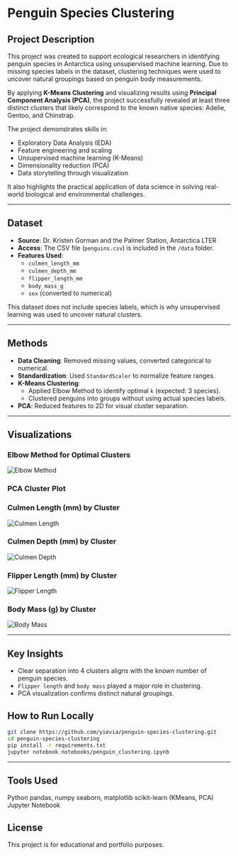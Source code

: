 # Penguin Species Clustering

## Project Description

This project was created to support ecological researchers in identifying penguin species in Antarctica using unsupervised machine learning. Due to missing species labels in the dataset, clustering techniques were used to uncover natural groupings based on penguin body measurements.

By applying **K-Means Clustering** and visualizing results using **Principal Component Analysis (PCA)**, the project successfully revealed at least three distinct clusters that likely correspond to the known native species: Adelie, Gentoo, and Chinstrap.

The project demonstrates skills in:
- Exploratory Data Analysis (EDA)
- Feature engineering and scaling
- Unsupervised machine learning (K-Means)
- Dimensionality reduction (PCA)
- Data storytelling through visualization

It also highlights the practical application of data science in solving real-world biological and environmental challenges.

---

## Dataset

- **Source**: Dr. Kristen Gorman and the Palmer Station, Antarctica LTER
- **Access**: The CSV file (`penguins.csv`) is included in the `/data` folder.
- **Features Used**:
  - `culmen_length_mm`
  - `culmen_depth_mm`
  - `flipper_length_mm`
  - `body_mass_g`
  - `sex` (converted to numerical)

This dataset does not include species labels, which is why unsupervised learning was used to uncover natural clusters.

---

## Methods

- **Data Cleaning**: Removed missing values, converted categorical to numerical.
- **Standardization**: Used `StandardScaler` to normalize feature ranges.
- **K-Means Clustering**:
  - Applied Elbow Method to identify optimal `k` (expected: 3 species).
  - Clustered penguins into groups without using actual species labels.
- **PCA**: Reduced features to 2D for visual cluster separation.

---

## Visualizations

### Elbow Method for Optimal Clusters
![Elbow Method](images/Elbow_Analysis.png)

### PCA Cluster Plot

### Culmen Length (mm) by Cluster
![Culmen Length](images/culmen_length_mm_by_cluster.png)

### Culmen Depth (mm) by Cluster
![Culmen Depth](images/culmen_depth_mm_by_cluster.png)

### Flipper Length (mm) by Cluster
![Flipper Length](images/flipper_length_mm_by_cluster.png)

### Body Mass (g) by Cluster
![Body Mass](images/body_mass_g_by_cluster.png)

---

## Key Insights

- Clear separation into 4 clusters aligns with the known number of penguin species.
- `Flipper length` and `body mass` played a major role in clustering.
- PCA visualization confirms distinct natural groupings.


## How to Run Locally

```bash
git clone https://github.com/yievia/penguin-species-clustering.git
cd penguin-species-clustering
pip install -r requirements.txt
jupyter notebook notebooks/penguin_clustering.ipynb
```
---

## Tools Used
Python
pandas, numpy
seaborn, matplotlib
scikit-learn (KMeans, PCA)
Jupyter Notebook


## License
This project is for educational and portfolio purposes.
